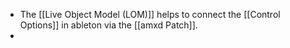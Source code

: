- The [[Live Object Model (LOM)]] helps to connect the [[Control Options]] in ableton via the [[amxd Patch]].
-